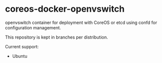 coreos-docker-openvswitch
=========================

openvswitch container for deployment with CoreOS or etcd using confd for configuration management.

This repository is kept in branches per distribution.

Current support:
 * Ubuntu
